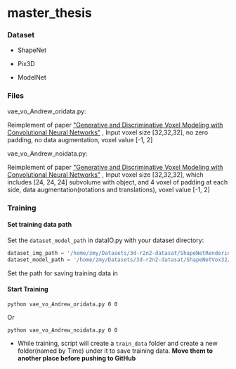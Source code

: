 # master_thesis

### Dataset

- ShapeNet

- Pix3D

- ModelNet



### Files

vae_vo_Andrew_oridata.py: 

Reimplement of paper ["Generative and Discriminative Voxel Modeling with Convolutional Neural Networks"](https://arxiv.org/abs/1608.04236) ,  Input voxel size [32,32,32], no zero padding, no data augmentation, voxel value [-1, 2]



vae_vo_Andrew_noidata.py:

Reimplement of paper ["Generative and Discriminative Voxel Modeling with Convolutional Neural Networks"](https://arxiv.org/abs/1608.04236) ,  Input voxel size [32,32,32], which includes [24, 24, 24] subvolume with object, and 4 voxel of padding at each side, data augmentation(rotations and translations), voxel value [-1, 2]



### Training

#### Set training data path

Set the `dataset_model_path` in dataIO.py with your dataset directory:

```python
dataset_img_path = '/home/zmy/Datasets/3d-r2n2-datasat/ShapeNetRendering/'
dataset_model_path = '/home/zmy/Datasets/3d-r2n2-datasat/ShapeNetVox32/'
```

Set the path for saving training data in 

#### Start Training

```shell
python vae_vo_Andrew_oridata.py 0 0
```

Or

```
python vae_vo_Andrew_noidata.py 0 0
```



- While training, script will create a `train_data` folder and create a new folder(named by Time)  under it to save training data. **Move them to another place before pushing to GitHub**